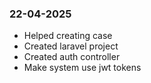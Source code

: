 ### 22-04-2025
- Helped creating case
- Created laravel project
- Created auth controller
- Make system use jwt tokens


